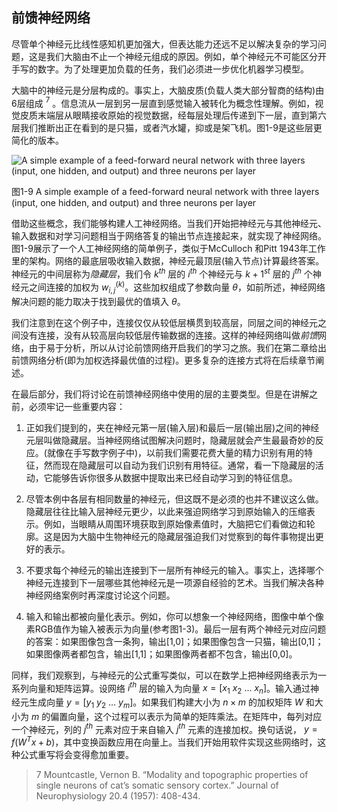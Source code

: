 ## 前馈神经网络
尽管单个神经元比线性感知机更加强大，但表达能力还远不足以解决复杂的学习问题，这是我们大脑由不止一个神经元组成的原因。例如，单个神经元不可能区分开手写的数字。为了处理更加负载的任务，我们必须进一步优化机器学习模型。

大脑中的神经元是分层构成的。事实上，大脑皮质(负载人类大部分智商的结构)由6层组成 $^7$ 。信息流从一层到另一层直到感觉输入被转化为概念性理解。例如，视觉皮质末端层从眼睛接收原始的视觉数据，经每层处理后传递到下一层，直到第六层我们推断出正在看到的是只猫，或者汽水罐，抑或是架飞机。图1-9是这些层更简化的版本。

![A simple example of a feed-forward neural network with three layers (input, one hidden, and output) and three neurons per layer](https://github.com/lucasbyAI/Fundamental_of_Deep_Learning_ZH/blob/master/images_folder/Fig1-9.png?raw=true)

图1-9 A simple example of a feed-forward neural network with three layers (input, one hidden, and output) and three neurons per layer

借助这些概念，我们能够构建人工神经网络。当我们开始把神经元与其他神经元、输入数据和对学习问题相当于网络答复的输出节点连接起来，就实现了神经网络。图1-9展示了一个人工神经网络的简单例子，类似于McCulloch 和Pitt 1943年工作里的架构。网络的最底层吸收输入数据，神经元最顶层(输入节点)计算最终答案。神经元的中间层称为*隐藏层*，我们令 $k^{th}$ 层的 $i^{th}$ 个神经元与 $k+1^{st}$ 层的 $j^{th}$ 个神经元之间连接的加权为 $w_{i,j}^{(k)}$。这些加权组成了参数向量 $\theta$，如前所述，神经网络解决问题的能力取决于找到最优的值填入 $\theta$。

我们注意到在这个例子中，连接仅仅从较低层横贯到较高层，同层之间的神经元之间没有连接，没有从较高层向较低层传输数据的连接。这样的神经网络叫做*前馈*网络，由于易于分析，所以从讨论前馈网络开启我们的学习之旅。我们在第二章给出前馈网络分析(即为加权选择最优值的过程)。更多复杂的连接方式将在后续章节阐述。

在最后部分，我们将讨论在前馈神经网络中使用的层的主要类型。但是在讲解之前，必须牢记一些重要内容：

1. 正如我们提到的，夹在神经元第一层(输入层)和最后一层(输出层)之间的神经元层叫做隐藏层。当神经网络试图解决问题时，隐藏层就会产生最最奇妙的反应。(就像在手写数字例子中)，以前我们需要花费大量的精力识别有用的特征，然而现在隐藏层可以自动为我们识别有用特征。通常，看一下隐藏层的活动，它能够告诉你很多从数据中提取出来已经自动学习到的特征信息。

2. 尽管本例中各层有相同数量的神经元，但这既不是必须的也并不建议这么做。隐藏层往往比输入层神经元更少，以此来强迫网络学习到原始输入的压缩表示。例如，当眼睛从周围环境获取到原始像素值时，大脑把它们看做边和轮廓。这是因为大脑中生物神经元的隐藏层强迫我们对觉察到的每件事物提出更好的表示。

3. 不要求每个神经元的输出连接到下一层所有神经元的输入。事实上，选择哪个神经元连接到下一层哪些其他神经元是一项源自经验的艺术。当我们解决各种神经网络案例时再深度讨论这个问题。

4. 输入和输出都被向量化表示。例如，你可以想象一个神经网络，图像中单个像素RGB值作为输入被表示为向量(参考图1-3)。最后一层有两个神经元对应问题的答案：如果图像包含一条狗，输出[1,0]；如果图像包含一只猫，输出[0,1]；如果图像两者都包含，输出[1,1]；如果图像两者都不包含，输出[0,0]。

同样，我们观察到，与神经元的公式重写类似，可以在数学上把神经网络表示为一系列向量和矩阵运算。设网络 $i^{th}$ 层的输入为向量 $x=[x_1 \ x_2 \ ... \ x_n]$。输入通过神经元生成向量 $y=[y_1 \ y_2 \ ... \ y_m]$。如果我们构建大小为 $n×m$ 的加权矩阵 $W$ 和大小为 $m$ 的偏置向量，这个过程可以表示为简单的矩阵乘法。在矩阵中，每列对应一个神经元，列的 $j^{th}$ 元素对应于来自输入 $j^{th}$ 元素的连接加权。换句话说， $y=f(W^Tx+b)$，其中变换函数应用在向量上。当我们开始用软件实现这些网络时，这种公式重写将会变得愈加重要。

> 7 Mountcastle, Vernon B. “Modality and topographic properties of single neurons of cat’s somatic sensory cortex.”
Journal of Neurophysiology 20.4 (1957): 408-434.
